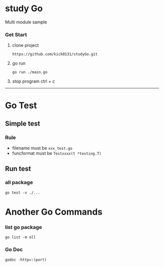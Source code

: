 # study Go
Multi module sample

### Get Start

1. clone project
    ```
    https://github.com/kick0131/studyGo.git
    ```
1. go run
    ```
    go run ./main.go
    ```
1. stop program
    ctrl + c

---
# Go Test

## Simple test
### Rule
- filename must be `xxx_test.go`
- funcformat must be `Testxxxx(t *testing.T)`

## Run test

### all package
```
go test -v ./...
```

# Another Go Commands

### list go package
`go list -m all`

### Go Doc
`godoc -http=:(port)`


